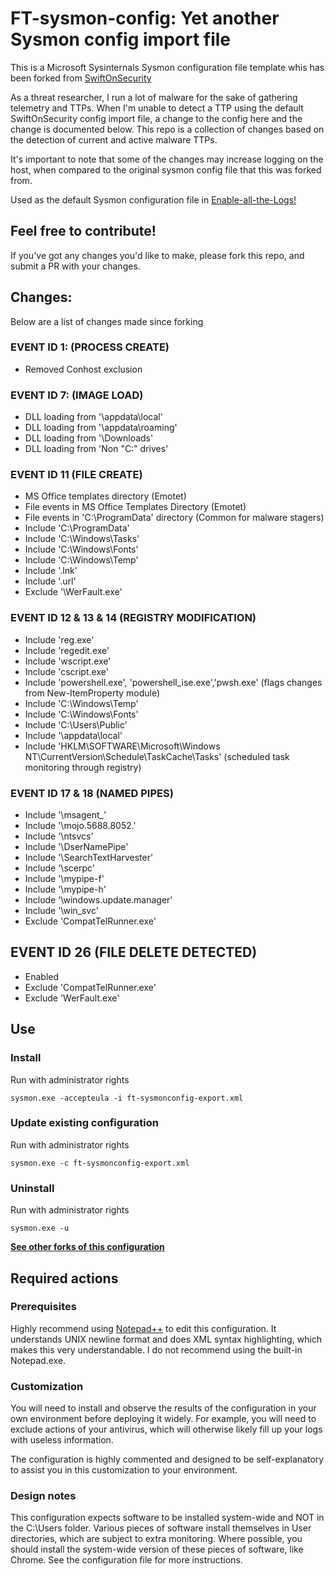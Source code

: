 # FT-sysmon-config: Yet another Sysmon config import file

This is a Microsoft Sysinternals Sysmon configuration file template whis has been forked from [SwiftOnSecurity](https://github.com/SwiftOnSecurity/sysmon-config)

As a threat researcher, I run a lot of malware for the sake of gathering telemetry and TTPs. When I'm unable to detect a TTP using the default SwiftOnSecurity config import file, a change to the config here and the change is documented below. This repo is a collection of changes based on the detection of current and active malware TTPs. 

It's important to note that some of the changes may increase logging on the host, when compared to the original sysmon config file that this was forked from. 

Used as the default Sysmon configuration file in [Enable-all-the-Logs!](https://github.com/bobby-tablez/Enable-All-The-Logs)

## Feel free to contribute!
If you've got any changes you'd like to make, please fork this repo, and submit a PR with your changes. 

## Changes:
Below are a list of changes made since forking
### EVENT ID 1: (PROCESS CREATE)
- Removed Conhost exclusion
### EVENT ID 7: (IMAGE LOAD)
- DLL loading from '\appdata\local'
- DLL loading from '\appdata\roaming'
- DLL loading from '\Downloads\'
- DLL loading from 'Non "C:\" drives'
### EVENT ID 11 (FILE CREATE)
- MS Office templates directory (Emotet)
- File events in MS Office Templates Directory (Emotet)
- File events in 'C:\ProgramData' directory (Common for malware stagers)
- Include 'C:\ProgramData'
- Include 'C:\Windows\Tasks'
- Include 'C:\Windows\Fonts'
- Include 'C:\Windows\Temp'
- Include '.lnk'
- Include '.url'
- Exclude '\WerFault.exe'
###  EVENT ID 12 & 13 & 14 (REGISTRY MODIFICATION)
- Include 'reg.exe'
- Include 'regedit.exe'
- Include 'wscript.exe'
- Include 'cscript.exe'
- Include 'powershell.exe', 'powershell_ise.exe','pwsh.exe' (flags changes from New-ItemProperty module)
- Include 'C:\Windows\Temp'
- Include 'C:\Windows\Fonts'
- Include 'C:\Users\Public'
- Include '\appdata\local\'
- Include 'HKLM\SOFTWARE\Microsoft\Windows NT\CurrentVersion\Schedule\TaskCache\Tasks' (scheduled task monitoring through registry)

###  EVENT ID 17 & 18 (NAMED PIPES)
- Include '\msagent_'
- Include '\mojo.5688.8052.'
- Include '\ntsvcs'
- Include '\DserNamePipe'
- Include '\SearchTextHarvester'
- Include '\scerpc'
- Include '\mypipe-f'
- Include '\mypipe-h'
- Include '\windows.update.manager'
- Include '\win_svc'
- Exclude 'CompatTelRunner.exe'

## EVENT ID 26 (FILE DELETE DETECTED)
- Enabled
- Exclude 'CompatTelRunner.exe'
- Exclude 'WerFault.exe'


## Use ##
### Install ###
Run with administrator rights
~~~~
sysmon.exe -accepteula -i ft-sysmonconfig-export.xml
~~~~

### Update existing configuration ###
Run with administrator rights
~~~~
sysmon.exe -c ft-sysmonconfig-export.xml
~~~~

### Uninstall ###
Run with administrator rights
~~~~
sysmon.exe -u
~~~~

**[See other forks of this configuration](https://github.com/SwiftOnSecurity/sysmon-config/network)**

## Required actions ##

### Prerequisites ###
Highly recommend using [Notepad++](https://notepad-plus-plus.org/) to edit this configuration. It understands UNIX newline format and does XML syntax highlighting, which makes this very understandable. I do not recommend using the built-in Notepad.exe.

### Customization ###
You will need to install and observe the results of the configuration in your own environment before deploying it widely. For example, you will need to exclude actions of your antivirus, which will otherwise likely fill up your logs with useless information.

The configuration is highly commented and designed to be self-explanatory to assist you in this customization to your environment.

### Design notes ###
This configuration expects software to be installed system-wide and NOT in the C:\Users folder. Various pieces of software install themselves in User directories, which are subject to extra monitoring. Where possible, you should install the system-wide version of these pieces of software, like Chrome. See the configuration file for more instructions.

